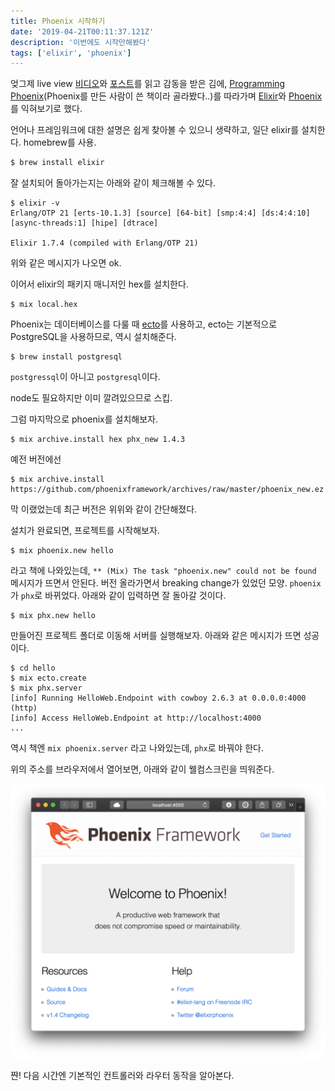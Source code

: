 ```yaml
---
title: Phoenix 시작하기
date: '2019-04-21T00:11:37.121Z'
description: '이번에도 시작만해봤다'
tags: ['elixir', 'phoenix']
---
```


엊그제 live view [비디오](https://www.youtube.com/watch?v=8xJzHq8ru0M)와 [포스트](https://dockyard.com/blog/2018/12/12/phoenix-liveview-interactive-real-time-apps-no-need-to-write-javascript)를 읽고 감동을 받은 김에, [Programming Phoenix](https://pragprog.com/book/phoenix14/programming-phoenix-1-4)(Phoenix를 만든 사람이 쓴 책이라 골라봤다..)를 따라가며 [Elixir](https://elixir-lang.org)와 [Phoenix](https://phoenixframework.org)를 익혀보기로 했다.

언어나 프레임워크에 대한 설명은 쉽게 찾아볼 수 있으니 생략하고, 일단 elixir를 설치한다. homebrew를 사용.

```bash
$ brew install elixir
```

잘 설치되어 돌아가는지는 아래와 같이 체크해볼 수 있다.

```
$ elixir -v
Erlang/OTP 21 [erts-10.1.3] [source] [64-bit] [smp:4:4] [ds:4:4:10] [async-threads:1] [hipe] [dtrace]

Elixir 1.7.4 (compiled with Erlang/OTP 21)
```

위와 같은 메시지가 나오면 ok.

이어서 elixir의 패키지 매니저인 hex를 설치한다.

```
$ mix local.hex
```

Phoenix는 데이터베이스를 다룰 때 [ecto](https://hexdocs.pm/ecto/Ecto.html)를 사용하고, ecto는 기본적으로 PostgreSQL을 사용하므로, 역시 설치해준다.

```
$ brew install postgresql
```

`postgressql`이 아니고 `postgresql`이다.

node도 필요하지만 이미 깔려있으므로 스킵.

그럼 마지막으로 phoenix를 설치해보자.

```
$ mix archive.install hex phx_new 1.4.3
```

예전 버전에선

```
$ mix archive.install https://github.com/phoenixframework/archives/raw/master/phoenix_new.ez
```

막 이랬었는데 최근 버전은 위위와 같이 간단해졌다.

설치가 완료되면, 프로젝트를 시작해보자.

```
$ mix phoenix.new hello
```

라고 책에 나와있는데, `** (Mix) The task "phoenix.new" could not be found` 메시지가 뜨면서 안된다. 버전 올라가면서 breaking change가 있었던 모양. `phoenix`가 `phx`로 바뀌었다. 아래와 같이 입력하면 잘 돌아갈 것이다.

```
$ mix phx.new hello
```

만들어진 프로젝트 폴더로 이동해 서버를 실행해보자. 아래와 같은 메시지가 뜨면 성공이다.

```
$ cd hello
$ mix ecto.create
$ mix phx.server
[info] Running HelloWeb.Endpoint with cowboy 2.6.3 at 0.0.0.0:4000 (http)
[info] Access HelloWeb.Endpoint at http://localhost:4000
...
```

역시 책엔 `mix phoenix.server` 라고 나와있는데, `phx`로 바꿔야 한다.

위의 주소를 브라우저에서 열어보면, 아래와 같이 웰컴스크린을 띄워준다.

![웰컴 투 피닉스](welcome.png)

쨘! 다음 시간엔 기본적인 컨트롤러와 라우터 동작을 알아본다.
